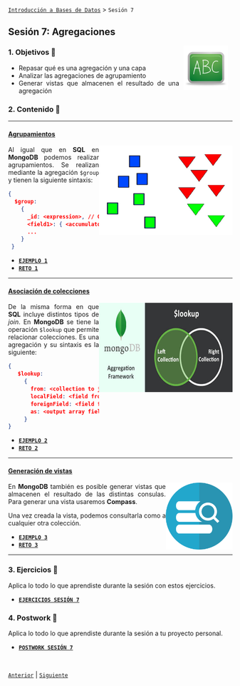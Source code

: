 [`Introducción a Bases de Datos`](../README.md) > `Sesión 7`

## Sesión 7: Agregaciones

<img src="../imagenes/pizarron.png" align="right" height="100" width="100" hspace="10">
<div style="text-align: justify;">

### 1. Objetivos :dart: 

- Repasar qué es una agregación y una capa
- Analizar las agregaciones de agrupamiento
- Generar vistas que almacenen el resultado de una agregación

### 2. Contenido :blue_book:

---
#### <ins>Agrupamientos</ins>
<img src="imagenes/imagen1.jpg" align="right" height="200" width="300">

Al igual que en __SQL__ en __MongoDB__ podemos realizar agrupamientos. Se realizan mediante la agregación `$group` y tienen la siguiente sintaxis:

```json
{
  $group:
    {
      _id: <expression>, // Group By Expression
      <field1>: { <accumulator1> : <expression1> },
      ...
    }
 }
```

- [**`EJEMPLO 1`**](Ejemplo-01/Readme.md)
- [**`RETO 1`**](Reto-01/Readme.md)

---
#### <ins>Asociación de colecciones</ins>
<img src="imagenes/imagen2.jpg" align="right" height="200" width="300">

De la misma forma en que __SQL__ incluye distintos tipos de *join*. En __MongoDB__ se tiene la operación `$lookup` que permite relacionar colecciones. Es una agregación y su sintaxis es la siguiente:

```json
{
   $lookup:
     {
       from: <collection to join>,
       localField: <field from the input documents>,
       foreignField: <field from the documents of the "from" collection>,
       as: <output array field>
     }
}
```

- [**`EJEMPLO 2`**](Ejemplo-02/Readme.md)
- [**`RETO 2`**](Reto-02/Readme.md)	

---
#### <ins>Generación de vistas</ins>
<img src="imagenes/imagen3.png" align="right" height="150" width="150">

En __MongoDB__ también es posible generar vistas que almacenen el resultado de las distintas consulas. Para generar una vista usaremos __Compass__.

Una vez creada la vista, podemos consultarla como a cualquier otra colección.

- [**`EJEMPLO 3`**](Ejemplo-03/Readme.md)
- [**`RETO 3`**](Reto-03/Readme.md)

---

### 3. Ejercicios :hammer:

Aplica lo todo lo que aprendiste durante la sesión con estos ejercicios.

- [**`EJERCICIOS SESIÓN 7`**](Ejercicios/Readme.md)


### 4. Postwork :memo:
Aplica lo todo lo que aprendiste durante la sesión a tu proyecto personal.

- [**`POSTWORK SESIÓN 7`**](Postwork/Readme.md)

</br>

[`Anterior`](../Sesion-05/Readme.md) | [`Siguiente`](../Sesion-07/Readme.md)

</div>	
